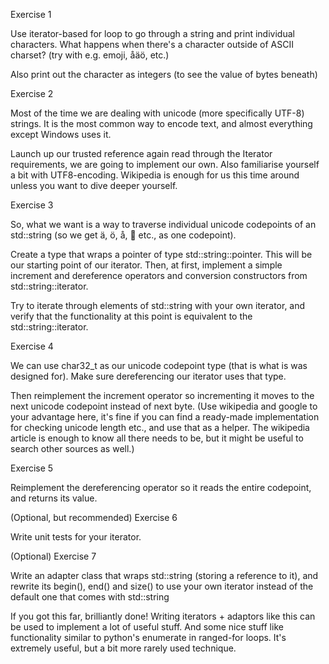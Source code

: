 Exercise 1

Use iterator-based for loop to go through a string and print individual characters.  What happens when there's a character outside of ASCII charset?  (try with e.g. emoji, åäö, etc.)

Also print out the character as integers (to see the value of bytes beneath)

 

Exercise 2

Most of the time we are dealing with unicode (more specifically UTF-8) strings.  It is the most common way to encode text, and almost everything except Windows uses it.

Launch up our trusted reference again read through the Iterator requirements, we are going to implement our own.  Also familiarise yourself a bit with UTF8-encoding. Wikipedia is enough for us this time around unless you want to dive deeper yourself.
 

Exercise 3

So, what we want is a way to traverse individual unicode codepoints of an std::string (so we get ä, ö, å, 🍍 etc., as one codepoint).

Create a type that wraps a pointer of type std::string::pointer.  This will be our starting point of our iterator.  Then, at first, implement a simple increment and dereference operators and conversion constructors from std::string::iterator.

Try to iterate through elements of std::string with your own iterator, and verify that the functionality at this point is equivalent to the std::string::iterator.

 

Exercise 4

We can use char32_t as our unicode codepoint type (that is what is was designed for).  Make sure dereferencing our iterator uses that type.

Then reimplement the increment operator so incrementing it moves to the next unicode codepoint instead of next byte.  (Use wikipedia and google to your advantage here, it's fine if you can find a ready-made implementation for checking unicode length etc., and use that as a helper.  The wikipedia article is enough to know all there needs to be, but it might be useful to search other sources as well.)

 

Exercise 5

Reimplement the dereferencing operator so it reads the entire codepoint, and returns its value.

 

(Optional, but recommended) Exercise 6

Write unit tests for your iterator.

 

(Optional) Exercise 7

Write an adapter class that wraps std::string (storing a reference to it), and rewrite its begin(), end() and size() to use your own iterator instead of the default one that comes with std::string

 

If you got this far, brilliantly done!  Writing iterators + adaptors like this can be used to implement a lot of useful stuff.  And some nice stuff like functionality similar to python's enumerate in ranged-for loops.  It's extremely useful, but a bit more rarely used technique.
